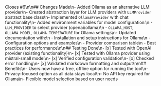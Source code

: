 Closes #6\n\n## Changes Made\n- Added Ollama as an alternative LLM provider\n- Created abstraction layer for LLM providers with `LLMProvider` abstract base class\n- Implemented `OllamaProvider` with chat functionality\n- Added environment variables for model configuration:\n  - `LLM_PROVIDER` to select provider (openai/ollama)\n  - `OLLAMA_HOST`, `OLLAMA_MODEL`, `OLLAMA_TEMPERATURE` for Ollama settings\n- Updated documentation with:\n  - Installation and setup instructions for Ollama\n  - Configuration options and examples\n  - Provider comparison table\n  - Best practices for performance\n\n## Testing Done\n- [x] Tested with OpenAI provider (existing functionality)\n- [x] Tested with Ollama provider using mistral-small model\n- [x] Verified configuration validation\n- [x] Checked error handling\n- [x] Validated markdown formatting and output\n\n## Benefits\n- Users now have a free, offline option for running the tool\n- Privacy-focused option as all data stays local\n- No API key required for Ollama\n- Flexible model selection based on user needs
